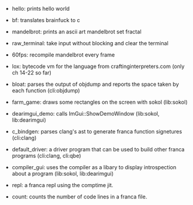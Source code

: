 - hello: prints hello world
- bf: translates brainfuck to c
- mandelbrot: prints an ascii art mandelbrot set fractal
- raw_terminal: take input without blocking and clear the terminal
- 60fps: recompile mandelbrot every frame
- lox: bytecode vm for the language from craftinginterpreters.com (only ch 14-22 so far)

- bloat: parses the output of objdump and reports the space taken by each function (cli:objdump)
- farm_game: draws some rectangles on the screen with sokol (lib:sokol)
- dearimgui_demo: calls ImGui::ShowDemoWindow (lib:sokol, lib:dearimgui)
- c_bindgen: parses clang's ast to generate franca function signetures (cli:clang)
- default_driver: a driver program that can be used to build other franca programs (cli:clang, cli:qbe)
- compiler_gui: uses the compiler as a libary to display introspection about a program (lib:sokol, lib:dearimgui)
- repl: a franca repl using the comptime jit.
- count: counts the number of code lines in a franca file.

